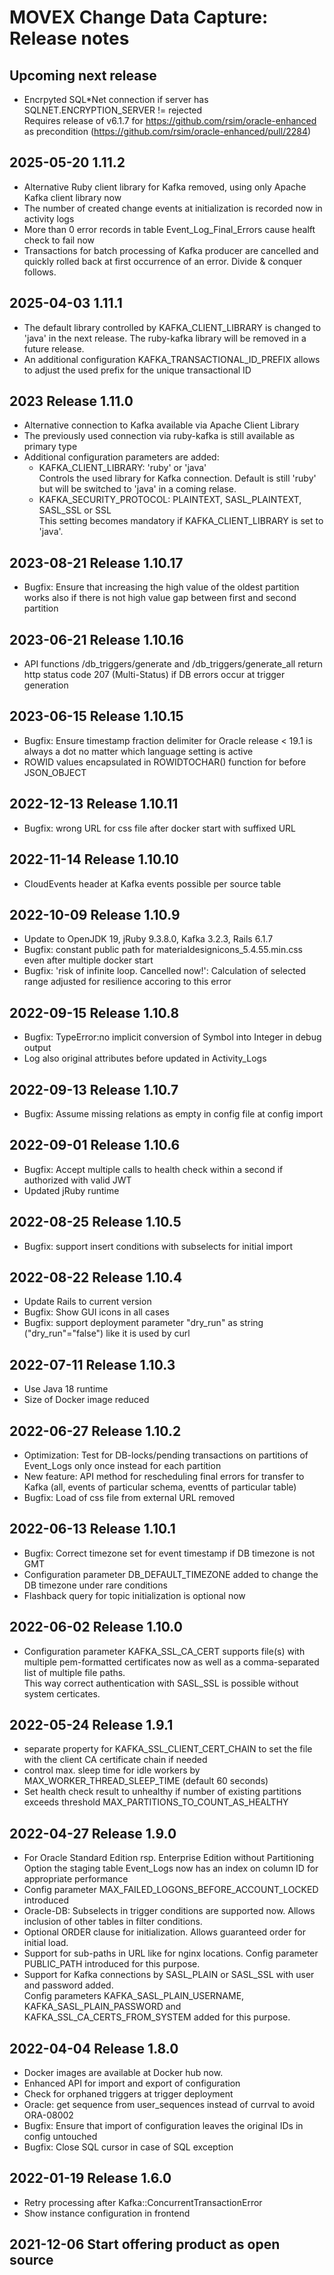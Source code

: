 # MOVEX Change Data Capture: Release notes
## Upcoming next release
- Encrpyted SQL*Net connection if server has SQLNET.ENCRYPTION_SERVER != rejected<br>
  Requires release of v6.1.7 for https://github.com/rsim/oracle-enhanced as precondition (https://github.com/rsim/oracle-enhanced/pull/2284)

## 2025-05-20 1.11.2
- Alternative Ruby client library for Kafka removed, using only Apache Kafka client library now
- The number of created change events at initialization is recorded now in activity logs
- More than 0 error records in table Event_Log_Final_Errors cause healft check to fail now
- Transactions for batch processing of Kafka producer are cancelled and quickly rolled back at first occurrence of an error. Divide & conquer follows. 

## 2025-04-03 1.11.1
- The default library controlled by KAFKA_CLIENT_LIBRARY is changed to 'java' in the next release. The ruby-kafka library will be removed in a future release.
- An additional configuration KAFKA_TRANSACTIONAL_ID_PREFIX allows to adjust the used prefix for the unique transactional ID

## 2023 Release 1.11.0
- Alternative connection to Kafka available via Apache Client Library
- The previously used connection via ruby-kafka is still available as primary type
- Additional configuration parameters are added:
  - KAFKA_CLIENT_LIBRARY: 'ruby' or 'java'<br>
    Controls the used library for Kafka connection. Default is still 'ruby' but will be switched to 'java' in a coming relase. 
  - KAFKA_SECURITY_PROTOCOL: PLAINTEXT, SASL_PLAINTEXT, SASL_SSL or SSL<br>
    This setting becomes mandatory if KAFKA_CLIENT_LIBRARY is set to 'java'.

## 2023-08-21 Release 1.10.17
- Bugfix: Ensure that increasing the high value of the oldest partition works also if there is not high value gap between first and second partition  

## 2023-06-21 Release 1.10.16
- API functions /db_triggers/generate and /db_triggers/generate_all return http status code 207 (Multi-Status) if DB errors occur at trigger generation

## 2023-06-15 Release 1.10.15
- Bugfix: Ensure timestamp fraction delimiter for Oracle release < 19.1 is always a dot no matter which language setting is active
- ROWID values encapsulated in ROWIDTOCHAR() function for before JSON_OBJECT

## 2022-12-13 Release 1.10.11
- Bugfix: wrong URL for css file after docker start with suffixed URL

## 2022-11-14 Release 1.10.10
- CloudEvents header at Kafka events possible per source table

## 2022-10-09 Release 1.10.9
- Update to OpenJDK 19, jRuby 9.3.8.0, Kafka 3.2.3, Rails 6.1.7
- Bugfix: constant public path for materialdesignicons_5.4.55.min.css even after multiple docker start
- Bugfix: 'risk of infinite loop. Cancelled now!': Calculation of selected range adjusted for resilience accoring to this error

## 2022-09-15 Release 1.10.8
- Bugfix: TypeError:no implicit conversion of Symbol into Integer in debug output
- Log also original attributes before updated in Activity_Logs

## 2022-09-13 Release 1.10.7
- Bugfix: Assume missing relations as empty in config file at config import

## 2022-09-01 Release 1.10.6
- Bugfix: Accept multiple calls to health check within a second if authorized with valid JWT
- Updated jRuby runtime

## 2022-08-25 Release 1.10.5
- Bugfix: support insert conditions with subselects for initial import

## 2022-08-22 Release 1.10.4
- Update Rails to current version
- Bugfix: Show GUI icons in all cases
- Bugfix: support deployment parameter "dry_run" as string ("dry_run"="false") like it is used by curl

## 2022-07-11 Release 1.10.3
- Use Java 18 runtime
- Size of Docker image reduced

## 2022-06-27 Release 1.10.2
- Optimization: Test for DB-locks/pending transactions on partitions of Event_Logs only once instead for each partition
- New feature: API method for rescheduling final errors for transfer to Kafka (all, events of particular schema, eventts of particular table)
- Bugfix: Load of css file from external URL removed

## 2022-06-13 Release 1.10.1
- Bugfix: Correct timezone set for event timestamp if DB timezone is not GMT
- Configuration parameter DB_DEFAULT_TIMEZONE added to change the DB timezone under rare conditions
- Flashback query for topic initialization is optional now

## 2022-06-02 Release 1.10.0
- Configuration parameter KAFKA_SSL_CA_CERT supports file(s) with multiple pem-formatted certificates now as well as a comma-separated list of multiple file paths.<br>
  This way correct authentication with SASL_SSL is possible without system certicates.

## 2022-05-24 Release 1.9.1
- separate property for KAFKA_SSL_CLIENT_CERT_CHAIN to set the file with the client CA certificate chain if needed
- control max. sleep time for idle workers by MAX_WORKER_THREAD_SLEEP_TIME (default 60 seconds)
- Set health check result to unhealthy if number of existing partitions exceeds threshold MAX_PARTITIONS_TO_COUNT_AS_HEALTHY

## 2022-04-27 Release 1.9.0
- For Oracle Standard Edition rsp. Enterprise Edition without Partitioning Option the staging table Event_Logs now has an index on column ID for appropriate performance
- Config parameter MAX_FAILED_LOGONS_BEFORE_ACCOUNT_LOCKED introduced
- Oracle-DB: Subselects in trigger conditions are supported now. Allows inclusion of other tables in filter conditions.
- Optional ORDER clause for initialization. Allows guaranteed order for initial load.
- Support for sub-paths in URL like for nginx locations. Config parameter PUBLIC_PATH introduced for this purpose.
- Support for Kafka connections by SASL_PLAIN or SASL_SSL with user and password added.<br>
  Config parameters KAFKA_SASL_PLAIN_USERNAME, KAFKA_SASL_PLAIN_PASSWORD and KAFKA_SSL_CA_CERTS_FROM_SYSTEM added for this purpose.

## 2022-04-04 Release 1.8.0
- Docker images are available at Docker hub now.
- Enhanced API for import and export of configuration
- Check for orphaned triggers at trigger deployment
- Oracle: get sequence from user_sequences instead of currval to avoid ORA-08002
- Bugfix: Ensure that import of configuration leaves the original IDs in config untouched
- Bugfix: Close SQL cursor in case of SQL exception

## 2022-01-19 Release 1.6.0
- Retry processing after Kafka::ConcurrentTransactionError
- Show instance configuration in frontend

## 2021-12-06 Start offering product as open source